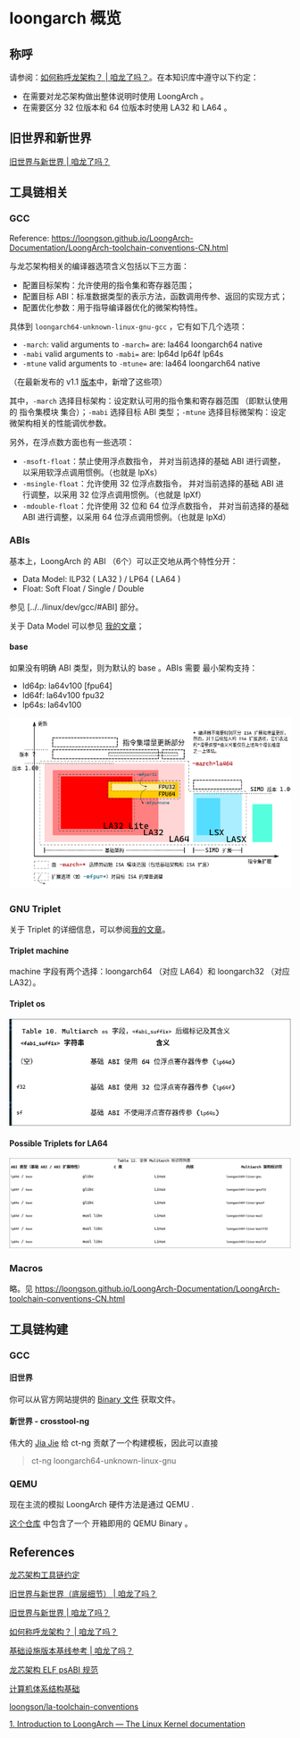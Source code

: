 # loongarch 概览

## 称呼

请参阅：[如何称呼龙架构？ | 咱龙了吗？](https://areweloongyet.com/docs/loong-or-loongarch)。在本知识库中遵守以下约定：

* 在需要对龙芯架构做出整体说明时使用 LoongArch 。
* 在需要区分 32 位版本和 64 位版本时使用 LA32 和 LA64 。

## 旧世界和新世界

[旧世界与新世界 |
咱龙了吗？](https://areweloongyet.com/docs/old-and-new-worlds)

## 工具链相关

### GCC

Reference: https://loongson.github.io/LoongArch-Documentation/LoongArch-toolchain-conventions-CN.html

与龙芯架构相关的编译器选项含义包括以下三方面：

* 配置目标架构：允许使用的指令集和寄存器范围；
* 配置目标 ABI：标准数据类型的表示方法，函数调用传参、返回的实现方式；
* 配置优化参数：用于指导编译器优化的微架构特性。

具体到 `loongarch64-unknown-linux-gnu-gcc` ，它有如下几个选项：

* `-march`: valid arguments to `-march=` are: la464 loongarch64 native
* `-mabi` valid arguments to `-mabi=` are: lp64d lp64f lp64s
* `-mtune` valid arguments to `-mtune=` are: la464 loongarch64 native

（在最新发布的 v1.1
[版本](https://github.com/loongson/la-toolchain-conventions?tab=readme-ov-file#list)中，新增了这些项）

其中，`-march` 选择目标架构：设定默认可用的指令集和寄存器范围 （即默认使用的
指令集模块 集合）；`-mabi` 选择目标 ABI 类型；`-mtune` 选择目标微架构：设定微架构相关的性能调优参数。

另外，在浮点数方面也有一些选项：

* `-msoft-float`：禁止使用浮点数指令， 并对当前选择的基础 ABI
  进行调整，以采用软浮点调用惯例。（也就是 lpXs）
* `-msingle-float`：允许使用 32 位浮点数指令， 并对当前选择的基础 ABI
  进行调整，以采用 32 位浮点调用惯例。（也就是 lpXf）
* `-mdouble-float`：允许使用 32 位和 64 位浮点数指令， 并对当前选择的基础 ABI
  进行调整，以采用 64 位浮点调用惯例。（也就是 lpXd）

### ABIs

基本上，LoongArch 的 ABI （6个）可以正交地从两个特性分开：

* Data Model: ILP32 ( LA32 ) / LP64 ( LA64 )
* Float: Soft Float / Single / Double

参见 [../../linux/dev/gcc/#ABI] 部分。

关于 Data Model 可以参见 [我的文章](../../linux/dev/gcc.md/#data-model)；

#### base

如果没有明确 ABI 类型，则为默认的 base 。ABIs 需要
最小架构支持：

* ld64p: la64v100 [fpu64]
* ld64f: la64v100 fpu32
* lp64s: la64v100

![F%i](img/loongarch-ISA-and-its-setting.png)

### GNU Triplet

关于 Triplet 的详细信息，可以参阅[我的文章](../../linux/dev/gcc.md/#target-triplet)。

#### Triplet machine

machine 字段有两个选择：loongarch64 （对应 LA64）和 loongarch32 （对应 LA32）。

#### Triplet os

![F%i](img/loongarch-triplet.png)

#### Possible Triplets for LA64

![F%i](img/loongarch64-all-triplets.png)

### Macros

略。见 https://loongson.github.io/LoongArch-Documentation/LoongArch-toolchain-conventions-CN.html

## 工具链构建

### GCC

#### 旧世界

你可以从官方网站提供的 [Binary
文件](http://www.loongnix.cn/zh/toolchain/GNU/) 获取文件。

#### 新世界 - crosstool-ng

伟大的 [Jia Jie](https://jia.je/) 给 ct-ng 贡献了一个构建模板，因此可以直接

> ct-ng loongarch64-unknown-linux-gnu

### QEMU

现在主流的模拟 LoongArch 硬件方法是通过 QEMU .

[这个仓库](https://github.com/foxsen/qemu-loongarch-runenv/) 中包含了一个
开箱即用的 QEMU Binary 。

## References

[龙芯架构工具链约定](https://loongson.github.io/LoongArch-Documentation/LoongArch-toolchain-conventions-CN.html)

[旧世界与新世界（底层细节） | 咱龙了吗？](https://areweloongyet.com/docs/world-compat-details/)

[旧世界与新世界 | 咱龙了吗？](https://areweloongyet.com/docs/old-and-new-worlds)

[如何称呼龙架构？ | 咱龙了吗？](https://areweloongyet.com/docs/loong-or-loongarch)

[基础设施版本基线参考 | 咱龙了吗？](https://areweloongyet.com/docs/baseline-reference)

[龙芯架构 ELF psABI 规范](https://loongson.github.io/LoongArch-Documentation/LoongArch-ELF-ABI-CN.html)

[计算机体系结构基础](https://foxsen.github.io/archbase/)

[loongson/la-toolchain-conventions](https://github.com/loongson/la-toolchain-conventions)

[1. Introduction to LoongArch — The Linux Kernel documentation](https://docs.kernel.org/arch/loongarch/introduction.html)
